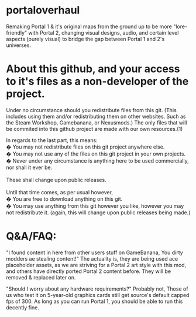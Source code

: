 # portaloverhaul
Remaking Portal 1 &amp; it's original maps from the ground up to be more "lore-friendly" with Portal 2, changing visual designs, audio, and certain level aspects (purely visual) to bridge the gap between Portal 1 and 2's universes.

# About this github, and your access to it's files as a non-developer of the project.
Under no circumstance should you redistribute files from this git. (This includes using them and/or redistributing them on other websites. Such as the Steam Workshop, Gamebanana, or Nexusmods.) The only files that will be commited into this github project are made with our own resources.(1)

In regards to the last part, this means: <br>
� You may not redistribute files on this git project anywhere else. <br>
� You may not use any of the files on this git project in your own projects. <br>
� Never under any circumstance is anything here to be used commercially, nor shall it ever be. <br>
<br>
These shall change upon public releases.<br>
<br>
Until that time comes, as per usual however,<br>
� You are free to download anything on this git.<br>
� You may use anything from this git however you like, however you may not redistribute it. (again, this will change upon public releases being made.)<br>

# Q&A/FAQ:

"I found content in here from other users stuff on GameBanana, You dirty modders ae stealing content!"
The actuality is, they are being used ace placeholder assets, as we are striving for a Portal 2 art style with this mod, and others have directly ported Portal 2 content before. They will be removed & replaced later on.

"Should I worry about any hardware requirements?"
Probably not, Those of us who test it on 5-year-old graphics cards still get source's default capped fps of 300. As long as you can run Portal 1, you should be able to run this decently fine.
